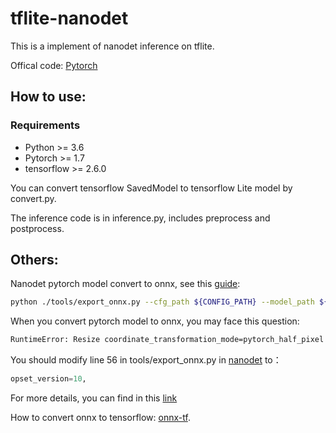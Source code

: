 # tflite-nanodet

This is a implement of nanodet inference on tflite. 

Offical code: [Pytorch](https://github.com/RangiLyu/nanodet)

## How to use:
### Requirements

* Python >= 3.6
* Pytorch >= 1.7
* tensorflow >= 2.6.0

You can convert tensorflow SavedModel to tensorflow Lite model by convert.py. 

The inference code is in inference.py, includes preprocess and postprocess.

## Others:
Nanodet pytorch model convert to onnx, see this [guide](https://github.com/RangiLyu/nanodet/blob/main/demo_openvino/README.md):
```bash
python ./tools/export_onnx.py --cfg_path ${CONFIG_PATH} --model_path ${PYTORCH_MODEL_PATH}
```
When you convert pytorch model to onnx, you may face this question:

```bash
RuntimeError: Resize coordinate_transformation_mode=pytorch_half_pixel is not supported in Tensorflow.
```

You should modify line 56 in tools/export_onnx.py in [nanodet](https://github.com/RangiLyu/nanodet) to：
 ```python
opset_version=10,
 ```

For more details, you can find in this [link](https://github.com/onnx/onnx-tensorflow/issues/632)

How to convert onnx to tensorflow: [onnx-tf](https://github.com/onnx/onnx-tensorflow).

